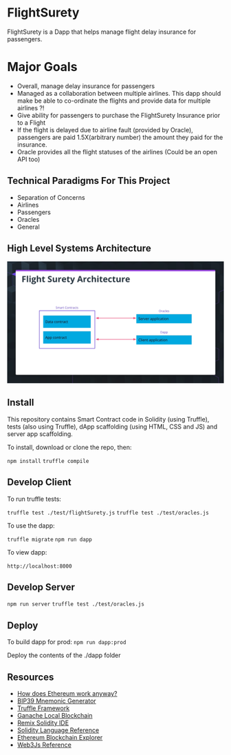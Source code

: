 # FlightSurety

FlightSurety is a Dapp that helps manage flight delay insurance for passengers.

# Major Goals

- Overall, manage delay insurance for passengers
- Managed as a collaboration between multiple airlines. This dapp should make be able to co-ordinate the flights and provide data for multiple airlines ?!
- Give ability for passengers to purchase the FlightSurety Insurance prior to a Flight
- If the flight is delayed due to airline fault (provided by Oracle), passengers are paid 1.5X(arbitrary number) the amount they paid for the insurance.
- Oracle provides all the flight statuses of the airlines (Could be an open API too)

## Technical Paradigms For This Project

- Separation of Concerns
- Airlines
- Passengers
- Oracles
- General

## High Level Systems Architecture

![High Level Systems Architecture](image-docs/high-level-systems-architecture.png)

## Install

This repository contains Smart Contract code in Solidity (using Truffle), tests (also using Truffle), dApp scaffolding (using HTML, CSS and JS) and server app scaffolding.

To install, download or clone the repo, then:

`npm install`
`truffle compile`

## Develop Client

To run truffle tests:

`truffle test ./test/flightSurety.js`
`truffle test ./test/oracles.js`

To use the dapp:

`truffle migrate`
`npm run dapp`

To view dapp:

`http://localhost:8000`

## Develop Server

`npm run server`
`truffle test ./test/oracles.js`

## Deploy

To build dapp for prod:
`npm run dapp:prod`

Deploy the contents of the ./dapp folder

## Resources

- [How does Ethereum work anyway?](https://medium.com/@preethikasireddy/how-does-ethereum-work-anyway-22d1df506369)
- [BIP39 Mnemonic Generator](https://iancoleman.io/bip39/)
- [Truffle Framework](http://truffleframework.com/)
- [Ganache Local Blockchain](http://truffleframework.com/ganache/)
- [Remix Solidity IDE](https://remix.ethereum.org/)
- [Solidity Language Reference](http://solidity.readthedocs.io/en/v0.4.24/)
- [Ethereum Blockchain Explorer](https://etherscan.io/)
- [Web3Js Reference](https://github.com/ethereum/wiki/wiki/JavaScript-API)
